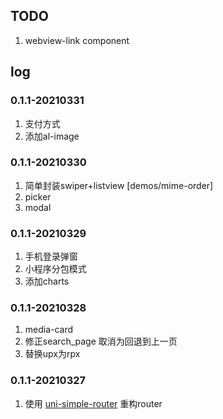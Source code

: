 
## TODO
1. webview-link component

## log
### 0.1.1-20210331
1. 支付方式
2. 添加al-image 

### 0.1.1-20210330
1. 简单封装swiper+listview [demos/mime-order]
2. picker
3. modal

### 0.1.1-20210329
1. 手机登录弹窗
2. 小程序分包模式
3. 添加charts

### 0.1.1-20210328
1. media-card
2. 修正search_page 取消为回退到上一页
3. 替换upx为rpx

### 0.1.1-20210327
1. 使用 [uni-simple-router](https://hhyang.cn/) 重构router

